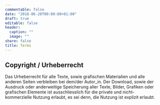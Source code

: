 ```yaml
---
commentable: false
date: "2018-06-28T00:00:00+01:00"
draft: true
editable: false
header:
  caption: ""
  image: ""
share: false
title: Terms
---
```


## Copyright / Urheberrecht
Das Urheberrecht für alle Texte, sowie grafischen Materialien und alle anderen Seiten verbleiben bei dem/der Autor_in. Der Download, sowie der Ausdruck oder anderweitige Speicherung aller Texte, Bilder, Grafiken oder grafischen Elemente ist ausschliesslich für die private und nicht-kommerzielle Nutzung erlaubt, es sei denn, die Nutzung ist explizit erlaubt. 